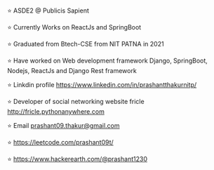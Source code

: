 ⭐ ASDE2 @ Publicis Sapient

⭐ Currently Works on ReactJs and SpringBoot

⭐ Graduated from Btech-CSE from NIT PATNA in 2021

⭐ Have worked on Web development framework Django, SpringBoot, Nodejs, ReactJs and Django Rest framework

⭐ Linkdin profile https://www.linkedin.com/in/prashantthakurnitp/

⭐ Developer  of social networking website fricle http://fricle.pythonanywhere.com

⭐ Email prashant09.thakur@gmail.com

⭐ https://leetcode.com/prashant09t/

⭐ https://www.hackerearth.com/@prashant1230


